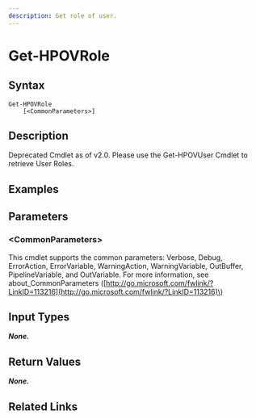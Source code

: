 ```yaml
---
description: Get role of user.
---
```


# Get-HPOVRole

## Syntax

```text
Get-HPOVRole
    [<CommonParameters>]
```

## Description

Deprecated Cmdlet as of v2.0. Please use the Get-HPOVUser Cmdlet to retrieve User Roles.

## Examples

## Parameters

### &lt;CommonParameters&gt;

This cmdlet supports the common parameters: Verbose, Debug, ErrorAction, ErrorVariable, WarningAction, WarningVariable, OutBuffer, PipelineVariable, and OutVariable. For more information, see about\_CommonParameters \([http://go.microsoft.com/fwlink/?LinkID=113216](http://go.microsoft.com/fwlink/?LinkID=113216)\)

## Input Types

_**None.**_

## Return Values

_**None.**_

## Related Links

